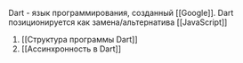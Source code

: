 Dart - язык программирования, созданный [[Google]]. Dart позиционируется как замена/альтернатива [[JavaScript]] 

1. [[Структура программы Dart]]
2. [[Ассинхронность в Dart]]